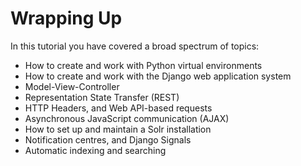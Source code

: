 # Wrapping Up

In this tutorial you have covered a broad spectrum of topics:

 * How to create and work with Python virtual environments
 * How to create and work with the Django web application system
 * Model-View-Controller
 * Representation State Transfer (REST)
 * HTTP Headers, and Web API-based requests
 * Asynchronous JavaScript communication (AJAX)
 * How to set up and maintain a Solr installation
 * Notification centres, and Django Signals
 * Automatic indexing and searching

